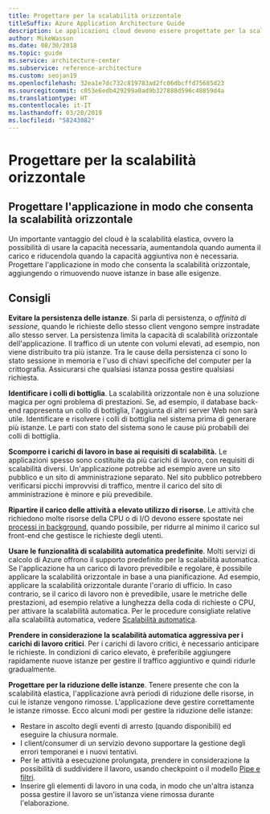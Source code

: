 ```yaml
---
title: Progettare per la scalabilità orizzontale
titleSuffix: Azure Application Architecture Guide
description: Le applicazioni cloud devono essere progettate per la scalabilità orizzontale.
author: MikeWasson
ms.date: 08/30/2018
ms.topic: guide
ms.service: architecture-center
ms.subservice: reference-architecture
ms.custom: seojan19
ms.openlocfilehash: 32ea1e7dc732c819783ad2fc06dbcffd75685d23
ms.sourcegitcommit: c053e6edb429299a0ad9b327888d596c48859d4a
ms.translationtype: HT
ms.contentlocale: it-IT
ms.lasthandoff: 03/20/2019
ms.locfileid: "58243082"
---
```

# <a name="design-to-scale-out"></a>Progettare per la scalabilità orizzontale

## <a name="design-your-application-so-that-it-can-scale-horizontally"></a>Progettare l'applicazione in modo che consenta la scalabilità orizzontale

Un importante vantaggio del cloud è la scalabilità elastica, ovvero la possibilità di usare la capacità necessaria, aumentandola quando aumenta il carico e riducendola quando la capacità aggiuntiva non è necessaria. Progettare l'applicazione in modo che consenta la scalabilità orizzontale, aggiungendo o rimuovendo nuove istanze in base alle esigenze.

## <a name="recommendations"></a>Consigli

**Evitare la persistenza delle istanze**. Si parla di persistenza, o *affinità di sessione*, quando le richieste dello stesso client vengono sempre instradate allo stesso server. La persistenza limita la capacità di scalabilità orizzontale dell'applicazione. Il traffico di un utente con volumi elevati, ad esempio, non viene distribuito tra più istanze. Tra le cause della persistenza ci sono lo stato sessione in memoria e l'uso di chiavi specifiche del computer per la crittografia. Assicurarsi che qualsiasi istanza possa gestire qualsiasi richiesta.

**Identificare i colli di bottiglia**. La scalabilità orizzontale non è una soluzione magica per ogni problema di prestazioni. Se, ad esempio, il database back-end rappresenta un collo di bottiglia, l'aggiunta di altri server Web non sarà utile. Identificare e risolvere i colli di bottiglia nel sistema prima di generare più istanze. Le parti con stato del sistema sono le cause più probabili dei colli di bottiglia.

**Scomporre i carichi di lavoro in base ai requisiti di scalabilità.**  Le applicazioni spesso sono costituite da più carichi di lavoro, con requisiti di scalabilità diversi. Un'applicazione potrebbe ad esempio avere un sito pubblico e un sito di amministrazione separato. Nel sito pubblico potrebbero verificarsi picchi improvvisi di traffico, mentre il carico del sito di amministrazione è minore e più prevedibile.

**Ripartire il carico delle attività a elevato utilizzo di risorse.** Le attività che richiedono molte risorse della CPU o di I/O devono essere spostate nei [processi in background][background-jobs], quando possibile, per ridurre al minimo il carico sul front-end che gestisce le richieste degli utenti.

**Usare le funzionalità di scalabilità automatica predefinite**. Molti servizi di calcolo di Azure offrono il supporto predefinito per la scalabilità automatica. Se l'applicazione ha un carico di lavoro prevedibile e regolare, è possibile applicare la scalabilità orizzontale in base a una pianificazione. Ad esempio, applicare la scalabilità orizzontale durante l'orario di ufficio. In caso contrario, se il carico di lavoro non è prevedibile, usare le metriche delle prestazioni, ad esempio relative a lunghezza della coda di richieste o CPU, per attivare la scalabilità automatica. Per le procedure consigliate relative alla scalabilità automatica, vedere [Scalabilità automatica][autoscaling].

**Prendere in considerazione la scalabilità automatica aggressiva per i carichi di lavoro critici**. Per i carichi di lavoro critici, è necessario anticipare le richieste. In condizioni di carico elevato, è preferibile aggiungere rapidamente nuove istanze per gestire il traffico aggiuntivo e quindi ridurle gradualmente.

**Progettare per la riduzione delle istanze**.  Tenere presente che con la scalabilità elastica, l'applicazione avrà periodi di riduzione delle risorse, in cui le istanze vengono rimosse. L'applicazione deve gestire correttamente le istanze rimosse. Ecco alcuni modi per gestire la riduzione delle istanze:

- Restare in ascolto degli eventi di arresto (quando disponibili) ed eseguire la chiusura normale.
- I client/consumer di un servizio devono supportare la gestione degli errori temporanei e i nuovi tentativi.
- Per le attività a esecuzione prolungata, prendere in considerazione la possibilità di suddividere il lavoro, usando checkpoint o il modello [Pipe e filtri][pipes-filters-pattern].
- Inserire gli elementi di lavoro in una coda, in modo che un'altra istanza possa gestire il lavoro se un'istanza viene rimossa durante l'elaborazione.

<!-- links -->

[autoscaling]: ../../best-practices/auto-scaling.md
[background-jobs]: ../../best-practices/background-jobs.md
[pipes-filters-pattern]: ../../patterns/pipes-and-filters.md

